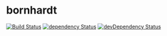 # bornhardt

[![Build Status](https://travis-ci.org/NathanielInman/bornhardt.svg?branch=master)](https://travis-ci.org/NathanielInman/bornhardt) [![dependency Status](https://david-dm.org/NathanielInman/bornhardt/status.svg?style=flat)](https://david-dm.org/NathanielInman/bornhardt) [![devDependency Status](https://david-dm.org/NathanielInman/bornhardt/dev-status.svg?style=flat)](https://david-dm.org/NathanielInman/bornhardt#info=devDependencies)
